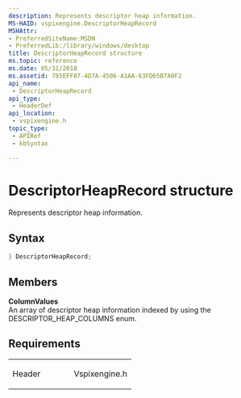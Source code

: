 ```yaml
---
description: Represents descriptor heap information.
MS-HAID: vspixengine.DescriptorHeapRecord
MSHAttr:
- PreferredSiteName:MSDN
- PreferredLib:/library/windows/desktop
title: DescriptorHeapRecord structure
ms.topic: reference
ms.date: 05/31/2018
ms.assetid: 785EFF87-4D7A-4506-A1AA-63FD65B7A0F2
api_name: 
 - DescriptorHeapRecord
api_type: 
 - HeaderDef
api_location: 
 - vspixengine.h
topic_type: 
 - APIRef
 - kbSyntax

---
```


# <span id="vspixengine.descriptorheaprecord"></span>DescriptorHeapRecord structure

Represents descriptor heap information.

## Syntax


```C++
} DescriptorHeapRecord;
```

## Members

**ColumnValues**  
An array of descriptor heap information indexed by using the DESCRIPTOR\_HEAP\_COLUMNS enum.

## Requirements

<table><colgroup><col style="width: 50%" /><col style="width: 50%" /></colgroup><tbody><tr class="odd"><td><p>Header</p></td><td>Vspixengine.h</td></tr></tbody></table>

 

 



